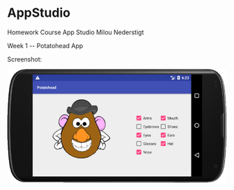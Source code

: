 # AppStudio
Homework Course App Studio Milou Nederstigt

Week 1 -- Potatohead App

Screenshot:

![Screenshot Potatohead](doc/screenshotPotatohead.png)
